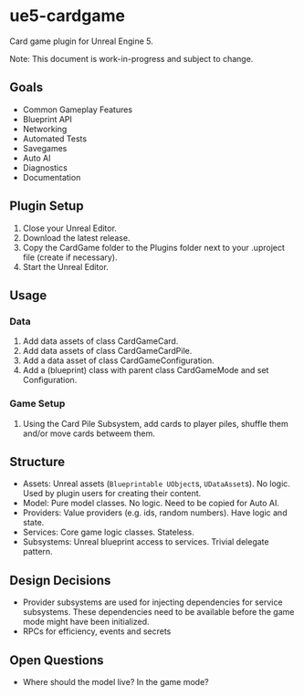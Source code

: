 # ue5-cardgame

Card game plugin for Unreal Engine 5.

Note: This document is work-in-progress and subject to change.

## Goals

* Common Gameplay Features
* Blueprint API
* Networking
* Automated Tests
* Savegames
* Auto AI
* Diagnostics
* Documentation

## Plugin Setup

1. Close your Unreal Editor.
1. Download the latest release.
1. Copy the CardGame folder to the Plugins folder next to your .uproject file (create if necessary).
1. Start the Unreal Editor.

## Usage

### Data
1. Add data assets of class CardGameCard.
1. Add data assets of class CardGameCardPile.
1. Add a data asset of class CardGameConfiguration.
1. Add a (blueprint) class with parent class CardGameMode and set Configuration.

### Game Setup

1. Using the Card Pile Subsystem, add cards to player piles, shuffle them and/or move cards betweem them.

## Structure

* Assets: Unreal assets (`Blueprintable UObject`s, `UDataAsset`s). No logic. Used by plugin users for creating their content.
* Model: Pure model classes. No logic. Need to be copied for Auto AI.
* Providers: Value providers (e.g. ids, random numbers). Have logic and state.
* Services: Core game logic classes. Stateless.
* Subsystems: Unreal blueprint access to services. Trivial delegate pattern.

## Design Decisions

* Provider subsystems are used for injecting dependencies for service subsystems. These dependencies need to be available before the game mode might have been initialized.
* RPCs for efficiency, events and secrets

## Open Questions

* Where should the model live? In the game mode?
